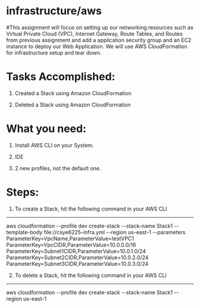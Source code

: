 # infrastructure/aws

#This assignment will focus on setting up our networking resources such as Virtual Private Cloud (VPC), Internet Gateway, Route Tables, and Routes from previous assignment and add a application security group and an EC2 instance to deploy our Web Application. We will use AWS CloudFormation for infrastructure setup and tear down.

# Tasks Accomplished:

1. Created a Stack using Amazon CloudFormation

2. Deleted a Stack using Amazon CloudFormation

# What you need:

1. Install AWS CLI on your System.

2. IDE

3. 2 new profiles, not the default one.

# Steps:

1. To create a Stack, hit the following command in your AWS CLI

---------------------------------------------------------------------------
aws cloudformation --profile dev create-stack --stack-name Stack1 --template-body file://csye6225-infra.yml --region us-east-1 --parameters ParameterKey=VpcName,ParameterValue=testVPC1 ParameterKey=VpcCIDR,ParameterValue=10.0.0.0/16 ParameterKey=Subnet1CIDR,ParameterValue=10.0.1.0/24 ParameterKey=Subnet2CIDR,ParameterValue=10.0.2.0/24 ParameterKey=Subnet3CIDR,ParameterValue=10.0.3.0/24


2. To delete a Stack, hit the following command in your AWS CLI

-------------------------------------------------------------------------------
aws cloudformation --profile dev create-stack --stack-name Stack1 --region us-east-1 




